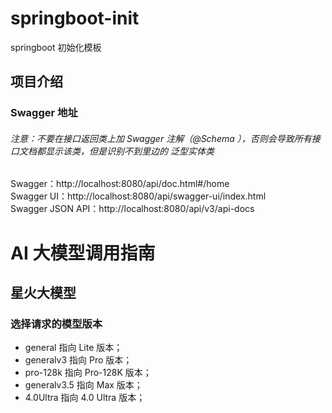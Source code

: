 # springboot-init
springboot 初始化模板


## 项目介绍
### Swagger 地址
###### 注意：不要在接口返回类上加 Swagger 注解（@Schema ），否则会导致所有接口文档都显示该类，但是识别不到里边的 泛型实体类
Swagger：http://localhost:8080/api/doc.html#/home  
Swagger UI：http://localhost:8080/api/swagger-ui/index.html  
Swagger JSON API：http://localhost:8080/api/v3/api-docs


# AI 大模型调用指南
## 星火大模型
### 选择请求的模型版本
- general 指向 Lite 版本；
- generalv3 指向 Pro 版本； 
- pro-128k 指向 Pro-128K 版本； 
- generalv3.5 指向 Max 版本； 
- 4.0Ultra 指向 4.0 Ultra 版本；